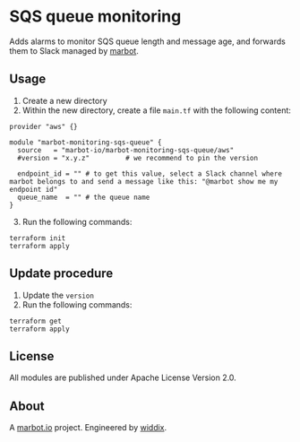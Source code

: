 # SQS queue monitoring

Adds alarms to monitor SQS queue length and message age, and forwards them to Slack managed by [marbot](https://marbot.io/).

## Usage

1. Create a new directory
2. Within the new directory, create a file `main.tf` with the following content:
```
provider "aws" {}

module "marbot-monitoring-sqs-queue" {
  source   = "marbot-io/marbot-monitoring-sqs-queue/aws"
  #version = "x.y.z"         # we recommend to pin the version

  endpoint_id = "" # to get this value, select a Slack channel where marbot belongs to and send a message like this: "@marbot show me my endpoint id"
  queue_name  = "" # the queue name
}
```
3. Run the following commands:
```
terraform init
terraform apply
```

## Update procedure

1. Update the `version`
2. Run the following commands:
```
terraform get
terraform apply
```

## License
All modules are published under Apache License Version 2.0.

## About
A [marbot.io](https://marbot.io/) project. Engineered by [widdix](https://widdix.net).
